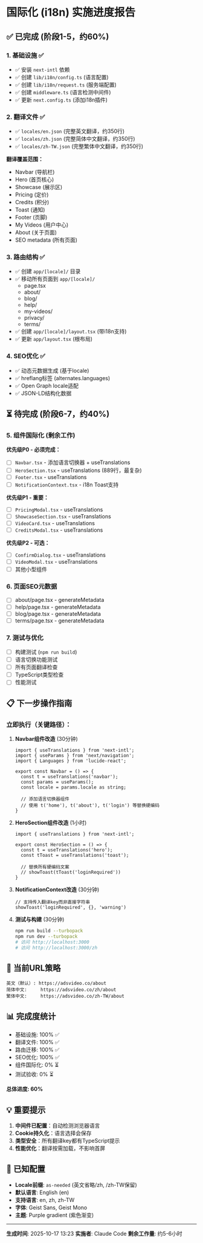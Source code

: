 # 国际化 (i18n) 实施进度报告

## ✅ 已完成 (阶段1-5，约60%)

### 1. 基础设施 ✅
- ✅ 安装 `next-intl` 依赖
- ✅ 创建 `lib/i18n/config.ts` (语言配置)
- ✅ 创建 `lib/i18n/request.ts` (服务端配置)
- ✅ 创建 `middleware.ts` (语言检测中间件)
- ✅ 更新 `next.config.ts` (添加i18n插件)

### 2. 翻译文件 ✅
- ✅ `locales/en.json` (完整英文翻译，约350行)
- ✅ `locales/zh.json` (完整简体中文翻译，约350行)
- ✅ `locales/zh-TW.json` (完整繁体中文翻译，约350行)

**翻译覆盖范围：**
- Navbar (导航栏)
- Hero (首页核心)
- Showcase (展示区)
- Pricing (定价)
- Credits (积分)
- Toast (通知)
- Footer (页脚)
- My Videos (用户中心)
- About (关于页面)
- SEO metadata (所有页面)

### 3. 路由结构 ✅
- ✅ 创建 `app/[locale]/` 目录
- ✅ 移动所有页面到 `app/[locale]/`
  - page.tsx
  - about/
  - blog/
  - help/
  - my-videos/
  - privacy/
  - terms/
- ✅ 创建 `app/[locale]/layout.tsx` (带i18n支持)
- ✅ 更新 `app/layout.tsx` (根布局)

### 4. SEO优化 ✅
- ✅ 动态元数据生成 (基于locale)
- ✅ hreflang标签 (alternates.languages)
- ✅ Open Graph locale适配
- ✅ JSON-LD结构化数据

## ⏳ 待完成 (阶段6-7，约40%)

### 5. 组件国际化 (剩余工作)

**优先级P0 - 必须完成：**
- [ ] `Navbar.tsx` - 添加语言切换器 + useTranslations
- [ ] `HeroSection.tsx` - useTranslations (889行，最复杂)
- [ ] `Footer.tsx` - useTranslations
- [ ] `NotificationContext.tsx` - i18n Toast支持

**优先级P1 - 重要：**
- [ ] `PricingModal.tsx` - useTranslations
- [ ] `ShowcaseSection.tsx` - useTranslations
- [ ] `VideoCard.tsx` - useTranslations
- [ ] `CreditsModal.tsx` - useTranslations

**优先级P2 - 可选：**
- [ ] `ConfirmDialog.tsx` - useTranslations
- [ ] `VideoModal.tsx` - useTranslations
- [ ] 其他小型组件

### 6. 页面SEO元数据
- [ ] about/page.tsx - generateMetadata
- [ ] help/page.tsx - generateMetadata
- [ ] blog/page.tsx - generateMetadata
- [ ] terms/page.tsx - generateMetadata

### 7. 测试与优化
- [ ] 构建测试 (`npm run build`)
- [ ] 语言切换功能测试
- [ ] 所有页面翻译检查
- [ ] TypeScript类型检查
- [ ] 性能测试

## 📋 下一步操作指南

### 立即执行（关键路径）：

1. **Navbar组件改造** (30分钟)
   ```tsx
   import { useTranslations } from 'next-intl';
   import { useParams } from 'next/navigation';
   import { Languages } from 'lucide-react';
   
   export const Navbar = () => {
     const t = useTranslations('navbar');
     const params = useParams();
     const locale = params.locale as string;
     
     // 添加语言切换器组件
     // 使用 t('home'), t('about'), t('login') 等替换硬编码
   }
   ```

2. **HeroSection组件改造** (1小时)
   ```tsx
   import { useTranslations } from 'next-intl';
   
   export const HeroSection = () => {
     const t = useTranslations('hero');
     const tToast = useTranslations('toast');
     
     // 替换所有硬编码文案
     // showToast(tToast('loginRequired'))
   }
   ```

3. **NotificationContext改造** (30分钟)
   ```tsx
   // 支持传入翻译key而非直接字符串
   showToast('loginRequired', {}, 'warning')
   ```

4. **测试与构建** (30分钟)
   ```bash
   npm run build --turbopack
   npm run dev --turbopack
   # 访问 http://localhost:3000
   # 访问 http://localhost:3000/zh
   ```

## 🎯 当前URL策略

```
英文（默认）: https://adsvideo.co/about
简体中文:     https://adsvideo.co/zh/about
繁体中文:     https://adsvideo.co/zh-TW/about
```

## 📊 完成度统计

- 基础设施: 100% ✅
- 翻译文件: 100% ✅
- 路由迁移: 100% ✅
- SEO优化: 100% ✅
- 组件国际化: 0% ⏳
- 测试验收: 0% ⏳

**总体进度: 60%**

## 💡 重要提示

1. **中间件已配置**：自动检测浏览器语言
2. **Cookie持久化**：语言选择会保存
3. **类型安全**：所有翻译key都有TypeScript提示
4. **性能优化**：翻译按需加载，不影响首屏

## 🔧 已知配置

- **Locale前缀**: `as-needed` (英文省略/zh, /zh-TW保留)
- **默认语言**: English (en)
- **支持语言**: en, zh, zh-TW
- **字体**: Geist Sans, Geist Mono
- **主题**: Purple gradient (紫色渐变)

---

**生成时间**: 2025-10-17 13:23
**实施者**: Claude Code
**剩余工作量**: 约5-6小时
